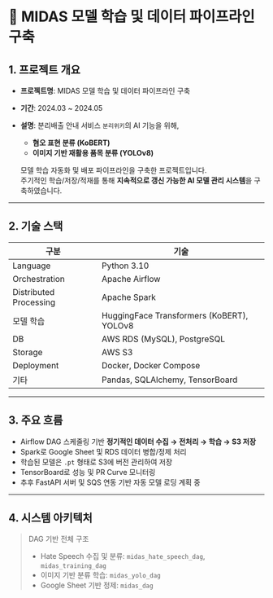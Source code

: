 # 📘 MIDAS 모델 학습 및 데이터 파이프라인 구축

## 1. 프로젝트 개요

- **프로젝트명**: MIDAS 모델 학습 및 데이터 파이프라인 구축
- **기간**: 2024.03 ~ 2024.05
- **설명**: 분리배출 안내 서비스 `분리위키`의 AI 기능을 위해,
  - **혐오 표현 분류 (KoBERT)**
  - **이미지 기반 재활용 품목 분류 (YOLOv8)**
  
  모델 학습 자동화 및 배포 파이프라인을 구축한 프로젝트입니다.  
  주기적인 학습/저장/적재를 통해 **지속적으로 갱신 가능한 AI 모델 관리 시스템**을 구축하였습니다.

---

## 2. 기술 스택

| 구분 | 기술 |
|------|------|
| Language | Python 3.10 |
| Orchestration | Apache Airflow |
| Distributed Processing | Apache Spark |
| 모델 학습 | HuggingFace Transformers (KoBERT), YOLOv8 |
| DB | AWS RDS (MySQL), PostgreSQL |
| Storage | AWS S3 |
| Deployment | Docker, Docker Compose |
| 기타 | Pandas, SQLAlchemy, TensorBoard |

---

## 3. 주요 흐름

- Airflow DAG 스케줄링 기반 **정기적인 데이터 수집 → 전처리 → 학습 → S3 저장**
- Spark로 Google Sheet 및 RDS 데이터 병합/정제 처리
- 학습된 모델은 `.pt` 형태로 S3에 버전 관리하여 저장
- TensorBoard로 성능 및 PR Curve 모니터링
- 추후 FastAPI 서버 및 SQS 연동 기반 자동 모델 로딩 계획 중

---

## 4. 시스템 아키텍처

> DAG 기반 전체 구조
> - Hate Speech 수집 및 분류: `midas_hate_speech_dag`, `midas_training_dag`
> - 이미지 기반 분류 학습: `midas_yolo_dag`
> - Google Sheet 기반 정제: `midas_dag`

